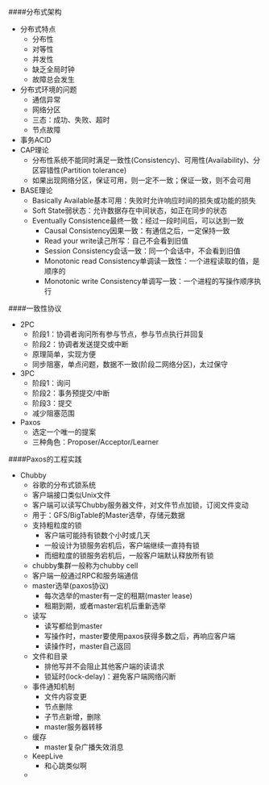 ####分布式架构
* 分布式特点
	* 分布性
	* 对等性
	* 并发性
	* 缺乏全局时钟
	* 故障总会发生
* 分布式环境的问题
	* 通信异常
	* 网络分区
	* 三态：成功、失败、超时
	* 节点故障
* 事务ACID
* CAP理论
	* 分布性系统不能同时满足一致性(Consistency)、可用性(Availability)、分区容错性(Partition tolerance)
	* 如果出现网络分区，保证可用，则一定不一致；保证一致，则不会可用
* BASE理论
	* Basically Available基本可用：失败时允许响应时间的损失或功能的损失
	* Soft State弱状态：允许数据存在中间状态，如正在同步的状态
	* Eventually Consistence最终一致：经过一段时间后，可以达到一致
		* Causal Consistency因果一致：有通信之后，一定保持一致
		* Read your write读己所写：自己不会看到旧值
		* Session Consistency会话一致：同一个会话中，不会看到旧值
		* Monotonic read Consistency单调读一致性：一个进程读取的值，是顺序的
		* Monotonic write Consistency单调写一致：一个进程的写操作顺序执行

####一致性协议
* 2PC
	* 阶段1：协调者询问所有参与节点，参与节点执行并回复
	* 阶段2：协调者发送提交或中断
	* 原理简单，实现方便
	* 同步阻塞，单点问题，数据不一致(阶段二网络分区)，太过保守
* 3PC
	* 阶段1：询问
	* 阶段2：事务预提交/中断
	* 阶段3：提交
	* 减少阻塞范围
* Paxos
	* 选定一个唯一的提案
	* 三种角色：Proposer/Acceptor/Learner

####Paxos的工程实践
* Chubby
	* 谷歌的分布式锁系统
	* 客户端接口类似Unix文件
	* 客户端可以读写Chubby服务器文件，对文件节点加锁，订阅文件变动
	* 用于：GFS/BigTable的Master选举，存储元数据
	* 支持粗粒度的锁
		* 客户端可能持有锁数个小时或几天
		* 一般设计为锁服务宕机后，客户端继续一直持有锁
		* 而细粒度的锁服务宕机后，一般客户端默认释放所有锁
	* chubby集群一般称为chubby cell
	* 客户端一般通过RPC和服务端通信
	* master选举(paxos协议)
		* 每次选举的master有一定的租期(master lease)
		* 租期到期，或者master宕机后重新选举
	* 读写
		* 读写都给到master
		* 写操作时，master要使用paxos获得多数之后，再响应客户端
		* 读操作时，master自己返回
	* 文件和目录
		* 排他写并不会阻止其他客户端的读请求
		* 锁延时(lock-delay)：避免客户端网络闪断
	* 事件通知机制
		* 文件内容变更
		* 节点删除
		* 子节点新增，删除
		* master服务器转移
	* 缓存
		* master复杂广播失效消息
	* KeepLive
		* 和心跳类似啊
	* ​


